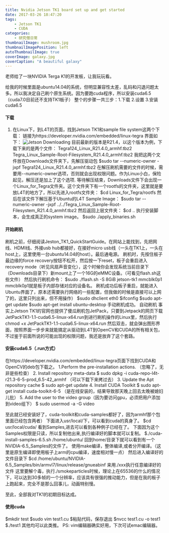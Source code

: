 ```yaml
---
title: Nvidia Jetson TK1 board set up and get started
date: 2017-03-26 18:47:20
tags: 
	- Jetson TK1
	- CUDA
categories: 
	- 研究僧日常
thumbnailImage: mushroom.jpg
thumbnailImagePosition: left
autoThumbnailImage: true
coverImage: galaxy.jpg
coverCaption: "A beautiful galaxy"
---
```

老师给了一块NVIDIA Terga K1的开发板，让我玩玩看。
<!--more-->
<!--toc-->

给我的时候里面是ubuntu14.04的系统，但明显兼容性太差，乱码和闪退问题太多。所以我决定自己刷个原生系统。因为要跑cuda程序，所以安装cuda6.5（cuda7.0目前还不支持TK1板子）
整个的步骤一共三步：1.下载 2.设置 3.安装cuda6.5

#### 下载
1) 在Linux下，到L4T的页面，找到Jetson TK1和sample file system这两个下载：
链接为https://developer.nvidia.com/embedded/linux-tegra
界面如下：
![Jetson Downloading](http://blog.kuberfly.me/2017/03/26/Data-Structure-7-Sorting-1/jetson_package.png)
目前最新的版本是R21.4，以这个版本为例，下载下来的是两个文件：
Tegra124_Linux_R21.4.0_armhf.tbz2
Tegra_Linux_Sample-Root-Filesystem_R21.4.0_armhf.tbz2
我把这两个文件放在Downloads文件夹下，先解压驱动包
$sudo tar --numeric-owner -jxpf Tegra124_Linux_R21.4.0_armhf.tbz2
在解压刷机需要的文件的时候，需要用--numeric-owner选项，否则就会出现权限问题。作为Linux小白，保险起见，解压还是加上了这个选项.
等待解压结束，Downloads文件下会出现一个Linux_for_Tegra文件夹。这个文件夹下有一个rootfs的文件夹，这里就是要放L4T的地方了，所以先进入rootfs文件夹：
$cd Linux_for_Tegra/rootfs
然后在该文件下解压基于Ubuntu的L4T Sample Image：
$sudo tar --numeric-owner -jxpf ../../Tegra_Linux_Sample-Root-Filesystem_R21.4.0_armhf.tbz2
然后返回上层文件夹：
$cd ..
执行安装脚本，会生成真正的system image。
$sudo ./apply_binaries.sh

#### 开始刷机
刷机之前，仔细阅读Jeston_TK1_QuickStartGuide。在网站上能找到，先把网线、HDMI线、外接usb hub都接好，在接好micro usb线（一头在TK1上，一头在host上，这里使用一台ubuntu14.04的host）。最后通电源。
刷机时，先按住板子最边缘的force recovery按钮不松开，然后按一下reset，板子会重启进入recovery mode（听见风扇声音变化），这个时候你会发现系统当前目录下（Downloads目录下）新mount上了一个16G的eMMC设备。（可看见flash.sh这些文件）
然后执行刷机命令：
$sudo ./flash.sh -S 8GiB jetson-tk1 mmcblk0p1
mmcblk0p1就是板子内部存储对应的设备名。
刷机成功后板子重启，就能进入Ubuntu界面了，原本还需要执行网络的一些配置，但我做的时候是直接可以上网了的，这里只列出来，但不用操作）
$sudo dhclient eth0
$ifconfig
$sudo apt-get update
$sudo apt-get install ubuntu-desktop
手动刷机成功。
自动刷机
事实上Jetson TK1的官网也提供了傻瓜刷机包JetPack，只要到Jetpack的网页下载JetPackTK1-1.1-cuda6.5-linux-x64.run到进行刷机操作的Linux里，然后执行
chmod +x JetPackTK1-1.1-cuda6.5-linux-x64.run
然后双击，就会弹出图形界面，按照界面一步步来就能搞定从驱动到L4T到OpenCV和CUDA的所有相关包，不过鉴于前面所说的可能出现的权限问题，我还是放弃了这个套路。

#### 安装cuda6.5（.run方式）
在https://developer.nvidia.com/embedded/linux-tegra页面下找到CUDA和OpenCV的deb包下载之。
1.Perform the pre-installation actions. （忽略了，无非是些检查）
2. Install repository meta-data 
$ sudo dpkg -i cuda-repo-l4t-r21.3-6-5-prod_6.5-42_armhf （可以下载下来拷过去）
3. Update the Apt repository cache 
$ sudo apt-get update 
 4. Install CUDA Toolkit 
$ sudo apt-get install cuda-toolkit-6-5 （是在线安装的，结果导致那天晚上回去太晚被媳妇儿批）
5. Add the user to the video group（因为要访问gpu，必须把用户添加到video组下）
$ sudo usermod -a -G video

至此就已经安装好了，cuda-toolkit和cuda-samples都好了，因为armhf那个包里面已经包含两者）
下面进入usr/local/下，可以看到cuda的真身了。
$cd usr/local/cuda/
看到Samples,进去可以看到各种例子已经在了。
下面因为这个Samples权限是只读，所以复制他出来,执行编译好的脚本就可以复制。
$./cuda-install-samples-6.5.sh /home/ubuntu/
回到home/目录下就可以看到有一个NVIDIA-6.5_Samples的文件了。
使用make编译，整体编译,或者分开编译。（这里是原生编译即使用板子上arm的cpu编译，速度相对慢一点）
然后进入编译好的文件目录下
$cd /home/ubuntu/NVIDIA-6.5_Samples/bin/armvl7/linux/release/gnueabinf
来用./xxx执行任意编译好的文件
这里要解个毒，执行./smokeparticles时候，理论上在65536的什么的情况下，可以达到30多帧的一个分辨率，应该具有很强的推动能力，但是在我的板子上跑起来，完全不是那么回事儿，动画特别慢。

至此，全部我对TK1的初期目标达成。

#### 使用cuda
$mkdir test
$sudo vim test1.cu
$粘贴代码，保存退出
$nvcc test1.cu -o test1
$./test1
其他均可以此类推。
PS: vim编辑器确实好用，下次可试emac编辑器。
